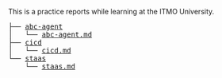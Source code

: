 This is a practice reports while learning at the ITMO University.
<pre>
├── <a href="./abc-agent">abc-agent</a>
│   └── <a href="./abc-agent/abc-agent.md">abc-agent.md</a>
├── <a href="./cicd">cicd</a>
│   └── <a href="./cicd/cicd.md">cicd.md</a>
└── <a href="./staas">staas</a>
    └── <a href="./staas/staas.md">staas.md</a>
</pre>
